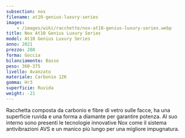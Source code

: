 ```yaml
---
subsection: nox
filename: at10-genius-luxury-series
images:
    - /images/wiki/racchette/nox-at10-genius-luxury-series.webp
title: Nox At10 Genius Luxury Series
model: At10 Genius Luxury Series
anno: 2021
prezzo: 288
forma: Goccia
bilanciamento: Basso
peso: 360-375
livello: Avanzato
materiale: Carbonio 12K
gomma: Hr3
superficie: Ruvida
weight: -21
---
```

Racchetta composta da carbonio e fibre di vetro sulle facce, ha una superficie ruvida e una forma a diamante per garantire potenza. Al suo interno sono presenti le tecnologie innovative Nox come il sistema antivibrazioni AVS e un manico più lungo per una migliore impugnatura.